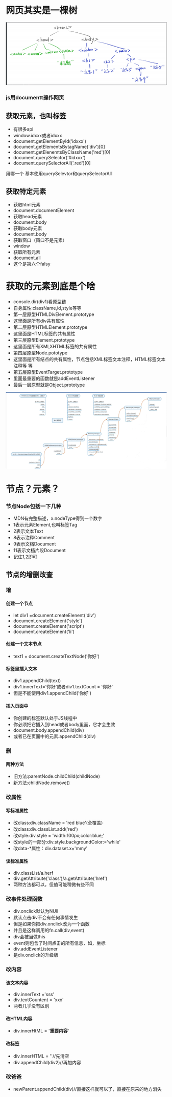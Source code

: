 # 网页其实是一棵树

![](https://github.com/lnn520/picture-blog/blob/main/dom%20(3).png)

### js用documentt操作网页

## 获取元素，也叫标签

* 有很多api
* window.idxxx或者idxxx
* document.getElementById('idxxx')
* document.getElementsBytagName('div')[0]
* document.getElenemtsByClassName('red')[0]
* document.querySelector('#idxxx')
* document.querySelectorAll('.red')[0]

用哪一个
基本使用querySelevtor和querySelectorAll

## 获取特定元素
* 获取html元素
* document.documentElement
* 获取head元素
* document.body
* 获取body元素
* document.body
* 获取窗口（窗口不是元素）
* window
* 获取所有元素
* document.all
* 这个是第六个falsy


# 获取的元素到底是个啥
* console.dir(div1)看原型链
* 自身属性:className,id,style等等
* 第一层原型HTMLDivElement.prototype
* 这里面是所有div共有属性
* 第二层原型HTMLElement.prototype
* 这里面是HTML标签的共有属性
* 第三层原型Element.prototype
* 这里面是所有XMl,XHTML标签的共有属性
* 第四层原型Node.pototype
* 这里面是所有结点的共有属性，节点包括XML标签文本注释，HTML标签文本注释等
等
* 第五层原型EventTarget.prototype
* 里面最重要的函数就是addEventListener
* 最后一层原型就是Object.prototype

![](https://github.com/lnn520/picture-blog/blob/main/dom%20(4).png)

# 节点？元素？
### 节点Node包括一下几种
* MDN有完整描述，x.nodeType得到一个数字
* 1表示元素Element,也叫标签Tag
* 2表示文本Text
* 8表示注释Comment
* 9表示文档Document
* 11表示文档片段Document
* 记住1,2即可

## 节点的增删改查
### 增
#### 创建一个节点
* let div1 =document.createElenent('div')
* document.createElement('style')
* document.createElement('script')
* document.createElement('li')
#### 创建一个文本节点
* text1 = document.createTextNode('你好')
#### 标签里插入文本
* div1.appendChild(text)
* div1.innerText='你好'或者div1.textCount = '你好'
* 但是不能使用div1.appendChild('你好')
#### 插入页面中
* 你创建的标签默认处于JS线程中
* 你必须把它插入到head或者body里面，它才会生效
* document.body.appendChild(div)
* 或者已在页面中的元素.appendChild(div)
### 删
#### 两种方法
* 旧方法:parentNode.childChild(childNode)
* 新方法:childNode.remove()
### 改属性
#### 写标准属性
* 改class:div.className = 'red blue'(全覆盖)
* 改class:div.classList.add('red')
* 改style:div.style = 'width:100px;color:blue;'
* 改style的一部分:div.style.backgroundColor:='while'
* 改data-*属性：div.dataset.x='mmy'
#### 读标准属性
* div.classList/a.herf
* div.getAttribute('class')/a.getAttribute('href')
* 两种方法都可以，但值可能稍微有些不同
### 改事件处理函数
* div.onclick默认为NUll
* 默认点击div不会有任何事情发生
* 但是如果你把div.onclick改为一个函数
* 并且是这样调用的fn.call(div,event)
* div会被当做this
* event则包含了时间点击的所有信息，如，坐标
* div.addEventListener
* 是div.onclick的升级版
### 改内容
#### 该文本内容
* div.innerText ='sss'
* div.textCountent = 'xxx'
* 两者几乎没有区别
#### 改HTML内容
* div.innerHtML = '<strong>重要内容</strong>'
#### 改标签
* div.innerHTML = ''//先清空
* div.appendChild(div2)//再加内容
### 改爸爸
* newParent.appendChild(div)//直接这样就可以了，直接在原来的地方消失
